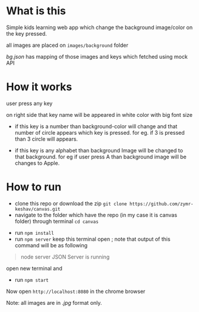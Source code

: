 # What is this

Simple kids learning web app which change the background image/color on the key pressed.

all images are placed on `images/background` folder

_bg.json_ has mapping of those images and keys which fetched using mock API

# How it works

user press any key

on right side that key name will be appeared in white color with big font size

*   if this key is a number than background-color will change and that number of circle appears which key is pressed.
    for eg. if 3 is pressed than 3 circle will appears.

*   if this key is any alphabet than background Image will be changed to that background.
    for eg if user press A than background image will be changes to Apple.

# How to run

*   clone this repo or download the zip
    `git clone https://github.com/zymr-keshav/canvas.git`
*   navigate to the folder which have the repo (in my case it is canvas folder) through terminal
    `cd canvas`

-   run `npm install`
-   run `npm server`
    keep this terminal open ; note that output of this command will be as following

> node server
> JSON Server is running

open new terminal and

*   run `npm start`

Now open `http://localhost:8080` in the chrome browser

Note: all images are in _.jpg_ format only.
